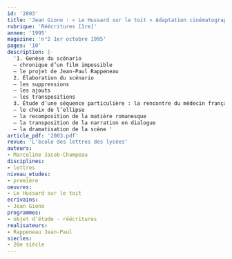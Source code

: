 ```yaml
---
id: '2003'
title: 'Jean Giono : « Le Hussard sur le toit » Adaptation cinématographique'
rubrique: 'Réécritures [1re]'
annee: '1995'
magazine: 'n°2 1er octobre 1995'
pages: '10'
description: |-
  '1. Genèse du scénario
  – chronique d’un film impossible
  – le projet de Jean-Paul Rappeneau
  2. Élaboration du scénario
  – les suppressions
  – les ajouts
  – les transpositions
  3. Étude d’une séquence particulière : la rencontre du médecin français
  – le choix de l’ellipse
  – la recomposition de la matière romanesque
  – la transposition de la narration en dialogue
  – la dramatisation de la scène '
article_pdf: '2003.pdf'
revue: 'L’école des lettres des lycées'
auteurs:
- Marceline Jacob-Champeau
disciplines:
- lettres
niveau_etudes:
- première
oeuvres:
- Le Hussard sur le toit
ecrivains:
- Jean Giono
programmes:
- objet d’étude - réécritures
realisateurs:
- Rappeneau Jean-Paul
siecles:
- 20e siècle
---
```


